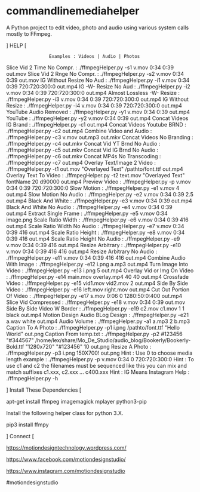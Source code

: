 # commandlinemediahelper
A Python project to edit video, photo and audio using various system calls mostly to FFmpeg.

] HELP [

                    Examples : Videos | Audio | Photos

 Slice Vid 2 Time No Compr. :  ./ffmpegHelper.py -s1 v.mov 0:34 0:39 out.mov
 Slice Vid 2 Rnge No Compr. :  ./ffmpegHelper.py -s2 v.mov 0:34 0:39 out.mov
   IG Without Resize No Aud :  ./ffmpegHelper.py -i1 v.mov 0:34 0:39 720:720:300:0 out.mp4
       IG -W- Resize No Aud :  ./ffmpegHelper.py -i2 v.mov 0:34 0:39 720:720:300:0 out.mp4
 Almost Lossless -W- Resize :  ./ffmpegHelper.py -i3 v.mov 0:34 0:39 720:720:300:0 out.mp4
          IG Without Resize :  ./ffmpegHelper.py -i4 v.mov 0:34 0:39 720:720:300:0 out.mp4
      YouTube Audio Removed :  ./ffmpegHelper.py -y1 v.mov 0:34 0:39 out.mp4
                    YouTube :  ./ffmpegHelper.py -y2 v.mov 0:34 0:39 out.mp4
     Concat Videos IG Brand :  ./ffmpegHelper.py -c1 out.mp4
 Concat Videos Youtube BRND :  ./ffmpegHelper.py -c2 out.mp4
    Combine Video and Audio :  ./ffmpegHelper.py -c3 v.mov out.mp3 out.mkv
  Concat Videos No Branding :  ./ffmpegHelper.py -c4 out.mkv
Concat Vid YT Brnd No Audio :  ./ffmpegHelper.py -c5 out.mkv
Concat Vid IG Brnd No Audio :  ./ffmpegHelper.py -c6 out.mkv
 Concat MP4s No Transcoding :  ./ffmpegHelper.py -c7 out.mp4
 Overlay Text/Image 2 Video :  ./ffmpegHelper.py -t1 out.mov "Overlayed Text" /pathto/font.ttf out.mp4
      Overlay Text To Video :  ./ffmpegHelper.py -t2 text.mov "Overlayed Text" fontName 20 d90000 out.mp4
              Preview Video :  ./ffmpegHelper.py -p v.mov 0:34 0:39 720:720:300:0
                Slow Motion :  ./ffmpegHelper.py -e1 v.mov 4 out.mp4
       Slow Motion No Audio :  ./ffmpegHelper.py -e2 v.mov 0:34 0:39 2.5 out.mp4
            Black And White :  ./ffmpegHelper.py -e3 v.mov 0:34 0:39 out.mp4
   Black And White No Audio :  ./ffmpegHelper.py -e4 v.mov 0:34 0:39 out.mp4
       Extract Single Frame :  ./ffmpegHelper.py -e5 v.mov 0:34 image.png
          Scale Ratio Width :  ./ffmpegHelper.py -e6 v.mov 0:34 0:39 416 out.mp4
 Scale Ratio Width No Audio :  ./ffmpegHelper.py -e7 v.mov 0:34 0:39 416 out.mp4
         Scale Ratio Height :  ./ffmpegHelper.py -e8 v.mov 0:34 0:39 416 out.mp4
Scale Ratio Height No Audio :  ./ffmpegHelper.py -e9 v.mov 0:34 0:39 416 out.mp4
           Resize Arbitrary :  ./ffmpegHelper.py -e10 v.mov 0:34 0:39 416 416 out.mp4
  Resize Arbitrary No Audio :  ./ffmpegHelper.py -e11 v.mov 0:34 0:39 416 416 out.mp4
   Combine Audio With Image :  ./ffmpegHelper.py -e12 i.png a.mp3 out.mp4
      Turn Image Into Video :  ./ffmpegHelper.py -e13 i.png 5 out.mp4
Overlay Vid or Img On Video :  ./ffmpegHelper.py -e14 main.mov overlay.mp4 40 40 out.mp4
            Crossfade Video :  ./ffmpegHelper.py -e15 vid1.mov vid2.mov 2 out.mp4
         Side By Side Video :  ./ffmpegHelper.py -e16 left.mov right.mov out.mp4
   Cut Out Portion Of Video :  ./ffmpegHelper.py -e17 s.mov 0:06 0 1280:50:0:400 out.mp4
       Slice Vid Compressed :  ./ffmpegHelper.py -e18 v.mov 0:34 0:39 out.mov
Side By Side Video W Border :  ./ffmpegHelper.py -e19 c2.mov c1.mov 1 1 black out.mp4
Motion Design Audio BLog Design :  ./ffmpegHelper.py -e21 a.wav white out.mp4
               Audio Volume :  ./ffmpegHelper.py -a1 a.mp3 2 b.mp3
         Caption To A Photo :  ./ffmpegHelper.py -p1 i.png /pathto/font.ttf "Hello World" out.png
      Caption From temp.txt :  ./ffmpegHelper.py -p2 #123456 "#344567" /home/lex/share/Mo_De_Studio/audio_blog/Bookerly/Bookerly-Bold.ttf "1280x720" "#123456" 10 out.png
             Resize A Photo :  ./ffmpegHelper.py -p3 i.png 150X700! out.png
                       Hint :  Use 0 to choose media length example : ./ffmpegHelper.py -p v.mov 0:34 0 720:720:300:0
                       Hint :  To use c1 and c2 the filenames must be sequenced like this you can mix and match suffixes c1.xxx, c2.xxx ... c400.xxx 
                       Hint :  IG Means Instagram
                       Help :  ./ffmpegHelper.py -h

] Install These Dependencies [

apt-get install ffmpeg imagemagick mplayer python3-pip

Install the following helper class for python 3.X.

pip3 install ffmpy

] Connect [

https://motiondesigntechnology.wordpress.com/

https://www.facebook.com/motiondesignstudio/

https://www.instagram.com/motiondesignstudio

#motiondesignstudio
 
